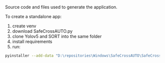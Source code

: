 Source code and files used to generate the application.


To create a standalone app:

1. create venv
2. download SafeCrossAUTO.py
3. clone Yolov5 and SORT into the same folder
4. install requirements
5. run:
```bash
pyinstaller --add-data "D:\repositories\Windows\SafeCrossAUTO\SafeCrossAUTOvenv\Lib\site-packages\ultralytics\cfg\default.yaml;ultralytics/cfg/" --hidden-import=ultralytics --hidden-import=git --hidden-import=PIL --hidden-import=yaml --onefile SafeCrossAUTO.py
